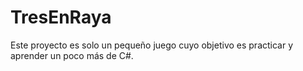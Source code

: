 # TresEnRaya
Este proyecto es solo un pequeño juego cuyo objetivo es practicar y aprender un poco más de C#.
